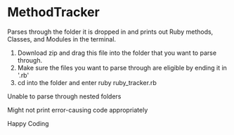 # MethodTracker
Parses through the folder it is dropped in and prints out Ruby methods, Classes, and Modules in the terminal.

1. Download zip and drag this file into the folder that you want to parse through.
2. Make sure the files you want to parse through are eligible by ending it in '.rb'
3. cd into the folder and enter ruby ruby_tracker.rb

Unable to parse through nested folders

Might not print error-causing code appropriately

Happy Coding
